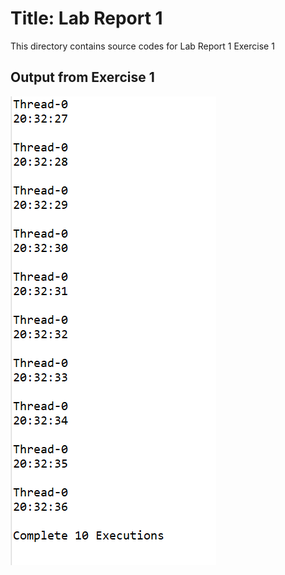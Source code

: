 # Title: Lab Report 1
This directory contains source codes for Lab Report 1 Exercise 1
## Output from Exercise 1

![image](https://github.com/khairunnisa981231/dadrepository/blob/main/workspace-dadlabs/Simple%20Multithreading%20Application/images/simplethreadoutput.PNG)

